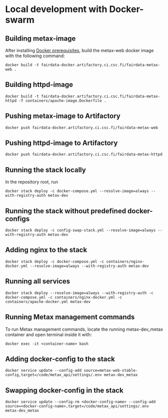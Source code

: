 # Local development with Docker-swarm

## Building metax-image

After installing [Docker prerequisites](docker-prerequisites.md), build the metax-web docker image with the following command:

`docker build -t fairdata-docker.artifactory.ci.csc.fi/fairdata-metax-web .`

## Building httpd-image 

`docker build -t fairdata-docker.artifactory.ci.csc.fi/fairdata-metax-httpd -f containers/apache-image.Dockerfile .`

## Pushing metax-image to Artifactory

 `docker push fairdata-docker.artifactory.ci.csc.fi/fairdata-metax-web`

## Pushing httpd-image to Artifactory

`docker push fairdata-docker.artifactory.ci.csc.fi/fairdata-metax-httpd`


## Running the stack locally

In the repository root, run

`docker stack deploy -c docker-compose.yml --resolve-image=always --with-registry-auth metax-dev`

## Running the stack without predefined docker-configs

`docker stack deploy -c config-swap-stack.yml --resolve-image=always --with-registry-auth metax-dev`

## Adding nginx to the stack

`docker stack deploy -c docker-compose.yml -c containers/nginx-docker.yml --resolve-image=always --with-registry-auth metax-dev`

## Running all services 

`docker stack deploy --resolve-image=always --with-registry-auth -c docker-compose.yml -c containers/nginx-docker.yml -c containers/apache-docker.yml metax-dev`

## Running Metax management commands

To run  Metax management commands, locate the running metax-dev_metax container and open terminal inside it with:

`docker exec -it <container-name> bash`

## Adding docker-config to the stack

`docker service update --config-add source=metax-web-stable-config,target=/code/metax_api/settings/.env metax-dev_metax`

## Swapping docker-config in the stack

`docker service update --config-rm <docker-config-name> --config-add source=<docker-config-name>,target=/code/metax_api/settings/.env metax-dev_metax`

